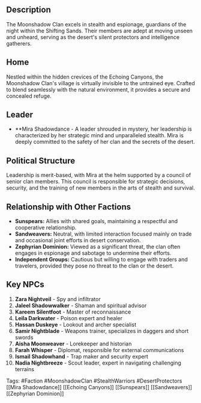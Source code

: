 
## Description
The Moonshadow Clan excels in stealth and espionage, guardians of the night within the Shifting Sands. Their members are adept at moving unseen and unheard, serving as the desert's silent protectors and intelligence gatherers.

## Home
Nestled within the hidden crevices of the Echoing Canyons, the Moonshadow Clan's village is virtually invisible to the untrained eye. Crafted to blend seamlessly with the natural environment, it provides a secure and concealed refuge.

## Leader
- **Mira Shadowdance - A leader shrouded in mystery, her leadership is characterized by her strategic mind and unparalleled stealth. Mira is deeply committed to the safety of her clan and the secrets of the desert.

## Political Structure
Leadership is merit-based, with Mira at the helm supported by a council of senior clan members. This council is responsible for strategic decisions, security, and the training of new members in the arts of stealth and survival.

## Relationship with Other Factions
- **Sunspears:** Allies with shared goals, maintaining a respectful and cooperative relationship.
- **Sandweavers:** Neutral, with limited interaction focused mainly on trade and occasional joint efforts in desert conservation.
- **Zephyrian Dominion:** Viewed as a significant threat, the clan often engages in espionage and sabotage to undermine their efforts.
- **Independent Groups:** Cautious but willing to engage with traders and travelers, provided they pose no threat to the clan or the desert.

## Key NPCs
1. **Zara Nightveil** - Spy and infiltrator
2. **Jaleel Shadowwalker** - Shaman and spiritual advisor
3. **Kareem Silentfoot** - Master of reconnaissance
4. **Leila Darkwater** - Poison expert and healer
5. **Hassan Duskeye** - Lookout and archer specialist
6. **Samir Nightblade** - Weapons trainer, specializes in daggers and short swords
7. **Aisha Moonweaver** - Lorekeeper and historian
8. **Farah Whisper** - Diplomat, responsible for external communications
9. **Ismail Shadowhand** - Trap maker and security expert
10. **Nadia Nightbreeze** - Scout leader, expert in navigating challenging terrains

Tags: #Faction #MoonshadowClan #StealthWarriors #DesertProtectors [[Mira Shadowdance]] [[Echoing Canyons]] [[Sunspears]] [[Sandweavers]] [[Zephyrian Dominion]]
